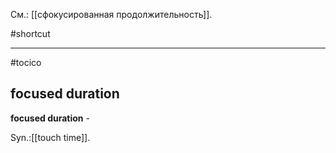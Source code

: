 См.: [[сфокусированная продолжительность]].

#shortcut




<hr/>

#tocico

## focused duration

<b>focused duration</b> - 


Syn.:[[touch time]].



